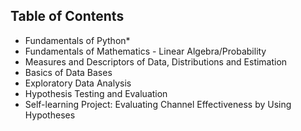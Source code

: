 ## Table of Contents
 - Fundamentals of Python*
 - Fundamentals of Mathematics - Linear Algebra/Probability
 - Measures and Descriptors of Data, Distributions and Estimation
 - Basics of Data Bases
 - Exploratory Data Analysis
 - Hypothesis Testing and Evaluation
 - Self-learning Project: Evaluating Channel Effectiveness by Using Hypotheses